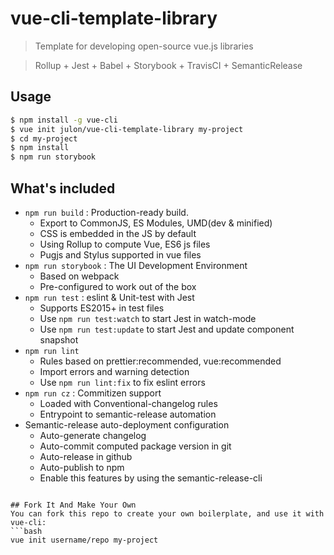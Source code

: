 # vue-cli-template-library

> Template for developing open-source vue.js libraries

> Rollup + Jest + Babel + Storybook + TravisCI + SemanticRelease

## Usage

```bash
$ npm install -g vue-cli
$ vue init julon/vue-cli-template-library my-project
$ cd my-project
$ npm install
$ npm run storybook
```

## What's included

* `npm run build` : Production-ready build.
  * Export to CommonJS, ES Modules, UMD(dev & minified)
  * CSS is embedded in the JS by default
  * Using Rollup to compute Vue, ES6 js files
  * Pugjs and Stylus supported in vue files
* `npm run storybook` : The UI Development Environment
  * Based on webpack
  * Pre-configured to work out of the box
* `npm run test` : eslint & Unit-test with Jest
  * Supports ES2015+ in test files
  * Use `npm run test:watch` to start Jest in watch-mode
  * Use `npm run test:update` to start Jest and update component snapshot
* `npm run lint`
  * Rules based on prettier:recommended, vue:recommended
  * Import errors and warning detection
  * Use `npm run lint:fix` to fix eslint errors
* `npm run cz` : Commitizen support
  * Loaded with Conventional-changelog rules
  * Entrypoint to semantic-release automation
* Semantic-release auto-deployment configuration
  * Auto-generate changelog
  * Auto-commit computed package version in git
  * Auto-release in github
  * Auto-publish to npm
  * Enable this features by using the semantic-release-cli
```

## Fork It And Make Your Own
You can fork this repo to create your own boilerplate, and use it with vue-cli:
```bash
vue init username/repo my-project
```